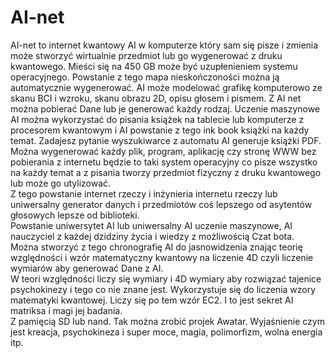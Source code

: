 # AI-net
AI-net to internet kwantowy AI w komputerze który sam się pisze i zmienia może stworzyć wirtualnie przedmiot lub go wygenerować z druku kwantowego. Mieści się na 450 GB może być uzupłenieniem systemu operacyjnego. Powstanie z tego mapa nieskończoności można ją automatycznie wygenerować. 
AI może modelować grafikę komputerowo ze skanu BCI i wzroku, skanu obrazu 2D, opisu głosem i pismem.
Z AI net można pobierać Dane lub je generować każdy rodzaj. 
Uczenie maszynowe AI można wykorzystać do pisania książek na tablecie lub komputerze z procesorem kwantowym i AI powstanie z tego ink book książki na każdy temat. Zadajesz pytanie wyszukiwarce z automatu AI generuje książki PDF. 
Można wygenerować każdy plik, program, aplikację czy stronę WWW bez pobierania z internetu będzie to taki system operacyjny co pisze wszystko na każdy temat a z pisania tworzy przedmiot fizyczny z druku kwantowego lub może go utylizować.  
Z tego powstanie internet rzeczy i inżynieria internetu rzeczy lub uniwersalny generator danych i przedmiotów coś lepszego od asytentów głosowych lepsze od biblioteki.  
Powstanie uniwersytet AI lub uniwersalny AI uczenie maszynowe, AI nauczyciel z każdej dzidziny życia i wiedzy z możliwością Czat bota.  
Można stworzyć z tego chronografię AI do jasnowidzenia znając teorię względności i wzór matematyczny kwantowy na liczenie 4D czyli liczenie wymiarów aby generować Dane z AI.   
W teori względności liczy się wymiary i 4D wymiary aby rozwiązać tajenice psychokinezy i tego co nie znane jest. 
Wykorzystuje się do liczenia wzory matematyki kwantowej. 
Liczy się po tem wzór EC2. I to jest sekret AI matriksa i magi jej badania.  
Z pamięcią SD lub nand.
Tak można zrobić projek Awatar. 
Wyjaśnienie czym jest kreacja, psychokineza i super moce, magia, polimorfizm, wolna energia itp. 

